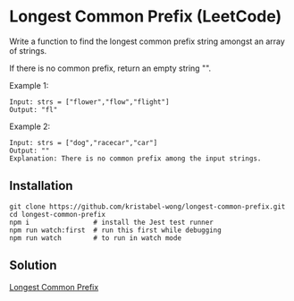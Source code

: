 # Longest Common Prefix (LeetCode)
Write a function to find the longest common prefix string amongst an array of strings.

If there is no common prefix, return an empty string "".

 

Example 1:
```
Input: strs = ["flower","flow","flight"]
Output: "fl"
```
Example 2:
```
Input: strs = ["dog","racecar","car"]
Output: ""
Explanation: There is no common prefix among the input strings.
```

## Installation
```
git clone https://github.com/kristabel-wong/longest-common-prefix.git
cd longest-common-prefix
npm i                # install the Jest test runner
npm run watch:first  # run this first while debugging
npm run watch        # to run in watch mode
```

## Solution
[Longest Common Prefix](https://github.com/kristabel-wong/longest-common-prefix.git)